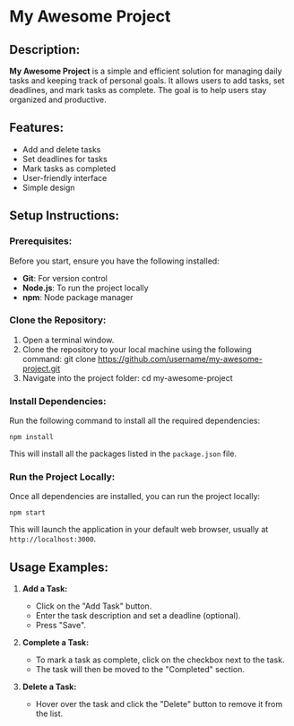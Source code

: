 

# **My Awesome Project**

## **Description:**

**My Awesome Project** is a simple and efficient solution for managing daily tasks and keeping track of personal goals. It allows users to add tasks, set deadlines, and mark tasks as complete. The goal is to help users stay organized and productive.

## **Features:**

- Add and delete tasks
- Set deadlines for tasks
- Mark tasks as completed
- User-friendly interface
- Simple design

## **Setup Instructions:**

### **Prerequisites:**
Before you start, ensure you have the following installed:

- **Git**: For version control
- **Node.js**: To run the project locally
- **npm**: Node package manager

### **Clone the Repository:**

1. Open a terminal window.
2. Clone the repository to your local machine using the following command:
    git clone https://github.com/username/my-awesome-project.git
3. Navigate into the project folder:
    cd my-awesome-project



### **Install Dependencies:**

Run the following command to install all the required dependencies:

`npm install`

This will install all the packages listed in the `package.json` file.

### **Run the Project Locally:**

Once all dependencies are installed, you can run the project locally:

`npm start`

This will launch the application in your default web browser, usually at `http://localhost:3000`.

## **Usage Examples:**

1. **Add a Task:**

   - Click on the "Add Task" button.
   - Enter the task description and set a deadline (optional).
   - Press "Save".

2. **Complete a Task:**

   - To mark a task as complete, click on the checkbox next to the task.
   - The task will then be moved to the "Completed" section.

3. **Delete a Task:**

   - Hover over the task and click the "Delete" button to remove it from the list.


